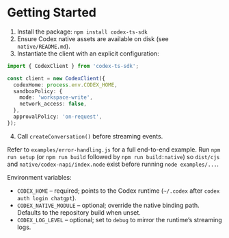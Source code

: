 # Getting Started

1. Install the package: `npm install codex-ts-sdk`
2. Ensure Codex native assets are available on disk (see `native/README.md`).
3. Instantiate the client with an explicit configuration:

```ts
import { CodexClient } from 'codex-ts-sdk';

const client = new CodexClient({
  codexHome: process.env.CODEX_HOME,
  sandboxPolicy: {
    mode: 'workspace-write',
    network_access: false,
  },
  approvalPolicy: 'on-request',
});
```

4. Call `createConversation()` before streaming events.

Refer to `examples/error-handling.js` for a full end-to-end example. Run `npm run setup` (or `npm run build` followed by `npm run build:native`) so `dist/cjs` and `native/codex-napi/index.node` exist before running `node examples/...`.

Environment variables:

- `CODEX_HOME` – required; points to the Codex runtime (`~/.codex` after `codex auth login chatgpt`).
- `CODEX_NATIVE_MODULE` – optional; override the native binding path. Defaults to the repository build when unset.
- `CODEX_LOG_LEVEL` – optional; set to `debug` to mirror the runtime’s streaming logs.
